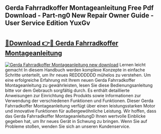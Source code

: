 ## Gerda Fahrradkoffer Montageanleitung Free Pdf Download - Part-ng0 New Repair Owner Guide - User Service Edition YuxGv

# <h2><a href="http://df7zz6.blite.top/?on=Gerda+Fahrradkoffer+Montageanleitung">🔗Download 👉🔴 Gerda Fahrradkoffer Montageanleitung</a></h2>

[![Gerda Fahrradkoffer Montageanleitung new download](https://i.imgur.com/lujVjoI.png)](http://df7zz6.blite.top/?on=Gerda+Fahrradkoffer+Montageanleitung)
Lernen leicht gemacht In diesem Handbuch werden komplexe Konzepte in einfache Schritte unterteilt, um Ihr neues REDDDDDDD mühelos zu verstehen. Um eine erfolgreiche Erfahrung mit Ihrem neuen Gerda Fahrradkoffer Montageanleitung zu gewährleisten, lesen Sie diese Bedienungsanleitung bitte vor dem Gebrauch sorgfältig durch. Es enthält detaillierte Anweisungen zur Einrichtung des Produkts sowie Informationen zur Verwendung der verschiedenen Funktionen und Funktionen. Dieser Gerda Fahrradkoffer Montageanleitung verfügt über einen leistungsstarken Motor und innovative Funktionen für außergewöhnliche Leistung. Wir hoffen, dass das Gerda Fahrradkoffer MontageanleitungD Ihnen wertvolle Einblicke gegeben hat, um Ihr neues Gerät in Schwung zu bringen. Wenn Sie auf Probleme stoßen, wenden Sie sich an unseren Kundenservice.
